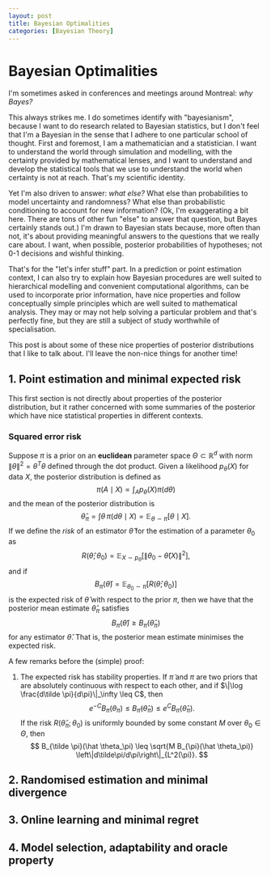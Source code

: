 ```yaml
---
layout: post
title: Bayesian Optimalities
categories: [Bayesian Theory]
---
```


# Bayesian Optimalities

I'm sometimes asked in conferences and meetings around Montreal: *why Bayes?* 

This always strikes me. I do sometimes identify with "bayesianism", because I want to do research related to Bayesian statistics, but I don't feel that I'm a Bayesian in the sense that I adhere to one particular school of thought. First and foremost, I am a mathematician and a statistician. I want to understand the world through simulation and modelling, with the certainty provided by mathematical lenses, and I want to understand and develop the statistical tools that we use to understand the world when certainty is not at reach. That's my scientific identity.

Yet I'm also driven to answer: *what else?* What else than probabilities to model uncertainty and randomness? What else than probabilistic conditioning to account for new information? (Ok, I'm exaggerating a bit here. There are tons of other fun "else" to answer that question, but Bayes certainly stands out.) I'm drawn to Bayesian stats because, more often than not, it's about providing meaningful answers to the questions that we really care about. I want, when possible, posterior probabilities of hypotheses; not 0-1 decisions and wishful thinking.

That's for the "let's infer stuff" part. In a prediction or point estimation context, I can also try to explain how Bayesian procedures are well suited to hierarchical modelling and convenient computational algorithms, can be used to incorporate prior information, have nice properties and follow conceptually simple principles which are well suited to mathematical analysis. They may or may not help solving a particular problem and that's perfectly fine, but they are still a subject of study worthwhile of specialisation.

This post is about some of these nice properties of posterior distributions that I like to talk about. I'll leave the non-nice things for another time!

## 1. Point estimation and minimal expected risk

This first section is not directly about properties of the posterior distribution, but it rather concerned with some summaries of the posterior which have nice statistical properties in different contexts.

### Squared error risk

Suppose $\pi$ is a prior on an **euclidean** parameter space $\Theta \subset \mathbb{R}^d$ with norm $\|\theta\|^2 = \theta^T \theta$ defined through the dot product. Given a likelihood $p_\theta(X)$ for data $X$, the posterior distribution is defined as
$$
\pi(A \mid X) \propto \int_A p_\theta(X) \pi(d\theta)
$$
and the mean of the posterior distribution is
$$
\hat \theta_{\pi} = \int \theta \,\pi(d\theta \mid X) = \mathbb{E}_{\theta \sim \pi}[\theta \mid X].
$$
If we define the *risk* of an estimator $\hat \theta$ for the estimation of a parameter $\theta_0$ as
$$
R(\hat \theta; \theta_0) = \mathbb{E}_{X \sim p_\theta}[\|\theta_0 - \hat \theta(X)\|^2],
$$
and if 
$$
B_\pi(\hat \theta) = \mathbb{E}_{\theta_0 \sim \pi}[R(\hat \theta; \theta_0)]
$$
is the expected risk of $\hat \theta$ with respect to the prior $\pi$, then we have that the posterior mean estimate $\hat \theta_{\pi}$ satisfies
$$
B_\pi(\hat \theta) \geq B_\pi(\hat \theta_\pi)
$$
for any estimator $\hat \theta$. That is, the posterior mean estimate minimises the expected risk.

A few remarks before the (simple) proof:

1. The expected risk has stability properties. If $\tilde \pi$ and $\pi$ are two priors that are absolutely continuous with respect to each other, and if $\|\log \frac{d\tilde \pi}{d\pi}\|_\infty \leq C$, then
   $$
   e^{-C}B_\pi(\theta_\pi) \leq B_{\tilde \pi}(\hat \theta_\pi) \leq e^C B_{\pi}(\hat \theta_\pi).
   $$
   If the risk $R(\hat \theta_\pi; \theta_0)$ is uniformly bounded by some constant $M$ over $\theta_0\in \Theta$, then
   $$
   B_{\tilde \pi}(\hat \theta_\pi) \leq \sqrt{M B_{\pi}(\hat \theta_\pi)} \left\|d\tilde\pi/d\pi\right\|_{L^2(\pi)}.
   $$
   

## 2. Randomised estimation and minimal divergence



## 3. Online learning and minimal regret



## 4. Model selection, adaptability and oracle property







